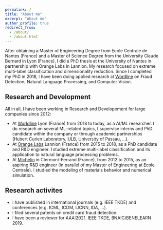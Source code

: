 ```yaml
---
permalink: /
title: "About me"
excerpt: "About me"
author_profile: true
redirect_from: 
  - /about/
  - /about.html
---
```


After obtaining a Master of Engineering Degree from Ecole Centrale de Nantes (France) and a Master of Science Degree from the University Claude Bernard in Lyon (France), I did a PhD thesis at the University of Nantes in partnership with Orange Labs in Lannion. My research focused on extreme multi-label classification and dimensionality reduction. Since I completed my PhD in 2018, I have been doing applied research at [Wordline](https://worldline.com/) on Fraud Detection, Natural Language Processing, and Computer Vision.

## Research and Development 

All in all, I have been working in Research and Developement for large companies since 2012:
* At [Worldline](https://worldline.com/) Lyon (France) from 2018 to today, as a AI/ML researcher. I do research on several ML-related topics, I supervise interns and PhD candidate within the company or through academic partnerships (Hubert Curien Laboratory, ULB, University of Passau, ...). 
* At [Orange Labs](https://en.wikipedia.org/wiki/Orange_S.A.) Lannion (France) from 2015 to 2018, as a PhD candidate and R&D engineer. I studied extreme multi-label classification and its application to natural language processing problems.
* At [Michelin](https://en.wikipedia.org/wiki/Michelin) in Clermont-Ferrand (France), from 2012 to 2015, as an aspiring R&D engineer (in parallel of my Master of Engineering at Ecole Centrale). I studied the modeling of materials behavior and numerical simulation. 

## Research activites

* I have published in international journals (e.g. IEEE TKDE) and conferences (e.g. ICML, ICDM, IJCNN, IDA, ...).
* I filed several patents on credit card fraud detection.
* I have been a reviewer for AAAI2021, IEEE TKDE, BNAIC/BENELEARN 2019.
